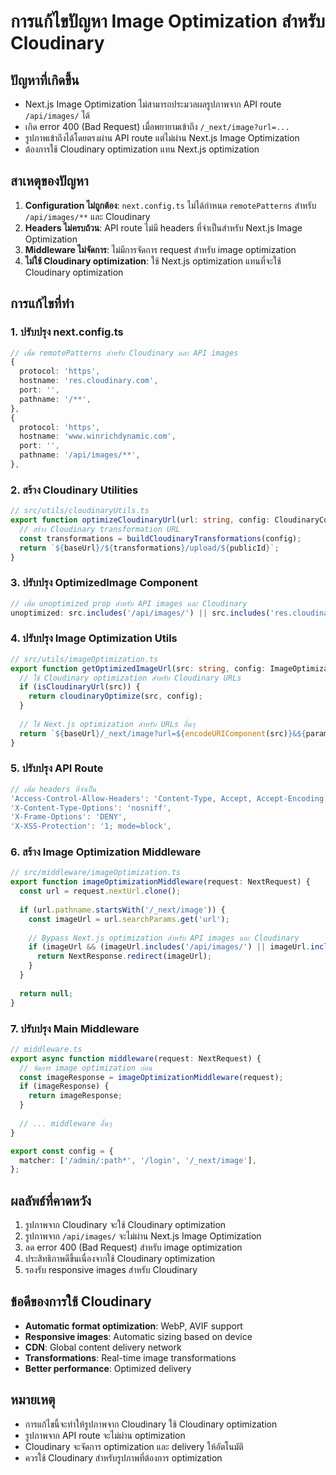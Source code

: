 # การแก้ไขปัญหา Image Optimization สำหรับ Cloudinary

## ปัญหาที่เกิดขึ้น
- Next.js Image Optimization ไม่สามารถประมวลผลรูปภาพจาก API route `/api/images/` ได้
- เกิด error 400 (Bad Request) เมื่อพยายามเข้าถึง `/_next/image?url=...`
- รูปภาพเข้าถึงได้โดยตรงผ่าน API route แต่ไม่ผ่าน Next.js Image Optimization
- ต้องการใช้ Cloudinary optimization แทน Next.js optimization

## สาเหตุของปัญหา
1. **Configuration ไม่ถูกต้อง**: `next.config.ts` ไม่ได้กำหนด `remotePatterns` สำหรับ `/api/images/**` และ Cloudinary
2. **Headers ไม่ครบถ้วน**: API route ไม่มี headers ที่จำเป็นสำหรับ Next.js Image Optimization
3. **Middleware ไม่จัดการ**: ไม่มีการจัดการ request สำหรับ image optimization
4. **ไม่ใช้ Cloudinary optimization**: ใช้ Next.js optimization แทนที่จะใช้ Cloudinary optimization

## การแก้ไขที่ทำ

### 1. ปรับปรุง next.config.ts
```typescript
// เพิ่ม remotePatterns สำหรับ Cloudinary และ API images
{
  protocol: 'https',
  hostname: 'res.cloudinary.com',
  port: '',
  pathname: '/**',
},
{
  protocol: 'https',
  hostname: 'www.winrichdynamic.com',
  port: '',
  pathname: '/api/images/**',
},
```

### 2. สร้าง Cloudinary Utilities
```typescript
// src/utils/cloudinaryUtils.ts
export function optimizeCloudinaryUrl(url: string, config: CloudinaryConfig): string {
  // สร้าง Cloudinary transformation URL
  const transformations = buildCloudinaryTransformations(config);
  return `${baseUrl}/${transformations}/upload/${publicId}`;
}
```

### 3. ปรับปรุง OptimizedImage Component
```typescript
// เพิ่ม unoptimized prop สำหรับ API images และ Cloudinary
unoptimized: src.includes('/api/images/') || src.includes('res.cloudinary.com')
```

### 4. ปรับปรุง Image Optimization Utils
```typescript
// src/utils/imageOptimization.ts
export function getOptimizedImageUrl(src: string, config: ImageOptimizationConfig): string {
  // ใช้ Cloudinary optimization สำหรับ Cloudinary URLs
  if (isCloudinaryUrl(src)) {
    return cloudinaryOptimize(src, config);
  }
  
  // ใช้ Next.js optimization สำหรับ URLs อื่นๆ
  return `${baseUrl}/_next/image?url=${encodeURIComponent(src)}&${params.toString()}`;
}
```

### 5. ปรับปรุง API Route
```typescript
// เพิ่ม headers ที่จำเป็น
'Access-Control-Allow-Headers': 'Content-Type, Accept, Accept-Encoding, Accept-Language, Cache-Control, If-Modified-Since, If-None-Match, Range',
'X-Content-Type-Options': 'nosniff',
'X-Frame-Options': 'DENY',
'X-XSS-Protection': '1; mode=block',
```

### 6. สร้าง Image Optimization Middleware
```typescript
// src/middleware/imageOptimization.ts
export function imageOptimizationMiddleware(request: NextRequest) {
  const url = request.nextUrl.clone();
  
  if (url.pathname.startsWith('/_next/image')) {
    const imageUrl = url.searchParams.get('url');
    
    // Bypass Next.js optimization สำหรับ API images และ Cloudinary
    if (imageUrl && (imageUrl.includes('/api/images/') || imageUrl.includes('res.cloudinary.com'))) {
      return NextResponse.redirect(imageUrl);
    }
  }
  
  return null;
}
```

### 7. ปรับปรุง Main Middleware
```typescript
// middleware.ts
export async function middleware(request: NextRequest) {
  // จัดการ image optimization ก่อน
  const imageResponse = imageOptimizationMiddleware(request);
  if (imageResponse) {
    return imageResponse;
  }
  
  // ... middleware อื่นๆ
}

export const config = {
  matcher: ['/admin/:path*', '/login', '/_next/image'],
};
```

## ผลลัพธ์ที่คาดหวัง
1. รูปภาพจาก Cloudinary จะใช้ Cloudinary optimization
2. รูปภาพจาก `/api/images/` จะไม่ผ่าน Next.js Image Optimization
3. ลด error 400 (Bad Request) สำหรับ image optimization
4. ประสิทธิภาพดีขึ้นเนื่องจากใช้ Cloudinary optimization
5. รองรับ responsive images สำหรับ Cloudinary

## ข้อดีของการใช้ Cloudinary
- **Automatic format optimization**: WebP, AVIF support
- **Responsive images**: Automatic sizing based on device
- **CDN**: Global content delivery network
- **Transformations**: Real-time image transformations
- **Better performance**: Optimized delivery

## หมายเหตุ
- การแก้ไขนี้จะทำให้รูปภาพจาก Cloudinary ใช้ Cloudinary optimization
- รูปภาพจาก API route จะไม่ผ่าน optimization
- Cloudinary จะจัดการ optimization และ delivery ให้อัตโนมัติ
- ควรใช้ Cloudinary สำหรับรูปภาพที่ต้องการ optimization
